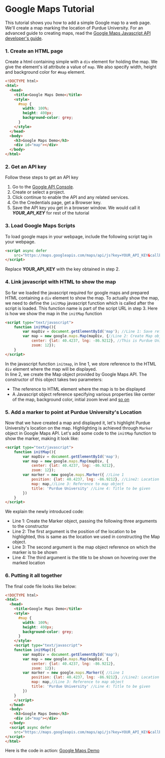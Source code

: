 # Google Maps Tutorial    

    
This tutorial shows you how to add a simple Google map to a web page. We'll create a map marking the location of Purdue University. For an advanced guide to creating maps, read the [Google Maps Javascript API developer's guide](https://developers.google.com/maps/documentation/javascript/tutorial).
  
  
### 1. Create an HTML page

   Create a html containing simple with a `div` element for holding the map. We give the element's id attribute a value of `map`. We also specify width, height and background color for `#map` element.

```html
<!DOCTYPE html>
<html>
  <head>
  	<title>Google Maps Demo</title>
    <style>
      #map {
        width: 100%;
        height: 400px;
        background-color: grey;
      }
    </style>
  </head>
  <body>
    <h3>Google Maps Demo</h3>
    <div id="map"></div>
  </body>
</html>
```

### 2. Get an API key

   Follow these steps to get an API key
   1. Go to the [Google API Console](https://console.developers.google.com/flows/enableapi?apiid=maps_backend,geocoding_backend,directions_backend,distance_matrix_backend,elevation_backend,places_backend&keyType=CLIENT_SIDE&reusekey=true).
   2. Create or select a project.
   3. Click continue to enable the API and any related services.
   4. On the Credentials page, get a Browser key.
   5. Save the API key you get in a browser window. We would call it **_YOUR_API_KEY_** for rest of the tutorial

### 3. Load Google Maps Scripts

To load google maps in your webpage, include the following script tag in your webpage.

```html
<script async defer
	src="https://maps.googleapis.com/maps/api/js?key=YOUR_API_KEY&callback=initMap">
</script>
```
Replace **YOUR_API_KEY** with the key obtained in step 2.


### 4. Link javascript with HTML to show the map

So far we loaded the javascript required for google maps and prepared HTML containing a `div` element to show the map.
To actually show the map, we need to define the `initMap` javascript function which is called after the script is loaded.
This function name is part of the script URL in step 3. Here is how we show the map in the `initMap` function

```html
<script type="text/javascript">
	function initMap(){
		var mapDiv = document.getElementById('map'); //Line 1: Save reference to div element where map would be shown
		var map = new google.maps.Map(mapDiv, {//Line 2: Create Map object passing element reference, center and zoom as parameters
			center: {lat: 40.4237, lng: -86.9212}, //This is Purdue University's Location
			zoom: 12});
	}
</script>
```

In the javascript function `initmap`, in line 1, we store reference to the HTML `div` element where the map will be displayed.  
In line 2, we create the Map object provided by Google Maps API. The constructor of this object takes two parameters:  
+	The reference to HTML element where the map is to be displayed  
+	A Javascript object reference specifying various properties like center of the map, background color, initial zoom level and [so on](https://developers.google.com/maps/documentation/javascript/reference#MapOptions)  

### 5. Add a marker to point at Purdue University's Location

Now that we have created a map and displayed it, let's highlight Purdue University's location on the map. Highlighting is achieved through `Marker` object in Google Maps API. Let's add some code to the `initMap` function to show the marker, making it look like:

```html
<script type="text/javascript">
	function initMap(){
		var mapDiv = document.getElementById('map');
		var map = new google.maps.Map(mapDiv, {
			center: {lat: 40.4237, lng: -86.9212},
			zoom: 12});
		var marker = new google.maps.Marker({ //Line 1
			position: {lat: 40.4237, lng: -86.9212}, //Line2: Location to be highlighted
			map: map,//Line 3: Reference to map object
			title: 'Purdue University' //Line 4: Title to be given
		})
	}
</script>
```
We explain the newly introduced code:  
+ Line 1: Create the Marker object, passing the following three arguments to the constructor  
+ Line 2: The first argument is the position of the location to be highlighted, this is same as the location we used in constructing the Map object.  
+ Line 3: The second argument is the map object reference on which the marker is to be shown  
+ Line 4: The third argument is the title to be shown on hovering over the marked location  

### 6. Putting it all together

The final code file looks like below:
```html
<!DOCTYPE html>
<html>
  <head>
  	<title>Google Maps Demo</title>
    <style>
      #map {
        width: 100%;
        height: 400px;
        background-color: grey;
      }
    </style>
    <script type="text/javascript">
	function initMap(){
		var mapDiv = document.getElementById('map');
		var map = new google.maps.Map(mapDiv, {
			center: {lat: 40.4237, lng: -86.9212},
			zoom: 12});
		var marker = new google.maps.Marker({ //Line 1
			position: {lat: 40.4237, lng: -86.9212}, //Line2: Location to be highlighted
			map: map,//Line 3: Reference to map object
			title: 'Purdue University' //Line 4: Title to be given
		})
	}
	</script>
  </head>
  <body>
    <h3>Google Maps Demo</h3>
    <div id="map"></div>
  </body>
  <script async defer
	src="https://maps.googleapis.com/maps/api/js?key=YOUR_API_KEY&callback=initMap">
</script>
</html>
```

Here is the code in action: [Google Maps Demo](https://rawgit.com/goldironhack/2017-Purdue-UNAL-IronHack-Tutorials/master/session3/GoogleMap/Google-Maps-Demo.html) 

